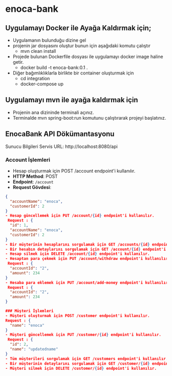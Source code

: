 # enoca-bank

## Uygulamayı Docker ile Ayağa Kaldırmak için;
- Uygulamanın bulunduğu dizine gel
- projenin jar dosyasını oluştur bunun için aşağıdaki komutu çalıştır
     - mvn clean install
- Projede bulunan Dockerfile dosyası ile uygulamayı docker image haline getir.
     - docker build -t enoca-bank:0.1 .
- Diğer bağımlıklıklarla birlikte bir container oluşturmak için
     - cd integration
     - docker-compose up
## Uygulamayı mvn ile ayağa kaldırmak için
- Projenin ana dizininde terminali açınız.
- Terminalde mvn spring-boot:run komutunu çalıştırarak projeyi başlatınız.

## EnocaBank API Dökümantasyonu

Sunucu Bilgileri
Servis URL: http://localhost:8080/api

### Account İşlemleri
- Hesap oluşturmak için POST /account endpoint'i kullanılır.
- **HTTP Method**: POST
- **Endpoint**: `/account`
- **Request Gövdesi**:
```json
{
  "accountName": "enoca",
  "customerId": 2
}
- Hesap güncellemek için PUT /account/{id} endpoint'i kullanılır.
 Request : {
  "id": 1,
  "accountName": "enoca",
  "customerId": 2
}  
- Bir müşterinin hesaplarını sorgulamak için GET /accounts/{id} endpoint'i kullanılır.
- Bir hesabın detaylarını sorgulamak için GET /account/{id} endpoint'i kullanılır.
- Hesap silmek için DELETE /account/{id} endpoint'i kullanılır.
- Hesaptan para çekmek için PUT /account/withdraw endpoint'i kullanılır.
 Request : {
  "accountId": "2",
  "amount": 234
} 
- Hesaba para eklemek için PUT /account/add-money endpoint'i kullanılır.
 Request : {
  "accountId": "2",
  "amount": 234
} 

### Müşteri İşlemleri
- Müşteri oluşturmak için POST /customer endpoint'i kullanılır.
Request : {
  "name": "enoca"
}    
- Müşteri güncellemek için PUT /customer/{id} endpoint'i kullanılır.
 Request : {
  "id": 2,
  "name": "updatedname"
} 
- Tüm müşterileri sorgulamak için GET /customers endpoint'i kullanılır.
- Bir müşterinin detaylarını sorgulamak için GET /customer/{id} endpoint'i kullanılır.
- Müşteri silmek için DELETE /customer/{id} endpoint'i kullanılır.
